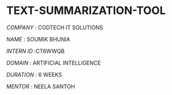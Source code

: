 # TEXT-SUMMARIZATION-TOOL

*COMPANY* : CODTECH IT SOLUTIONS

*NAME* : SOUMIK BHUNIA

*INTERN ID* :CT6WWQB

*DOMAIN* : ARTIFICIAL INTELLIGENCE

*DURATION* : 6 WEEKS

*MENTOR* : NEELA SANTOH
